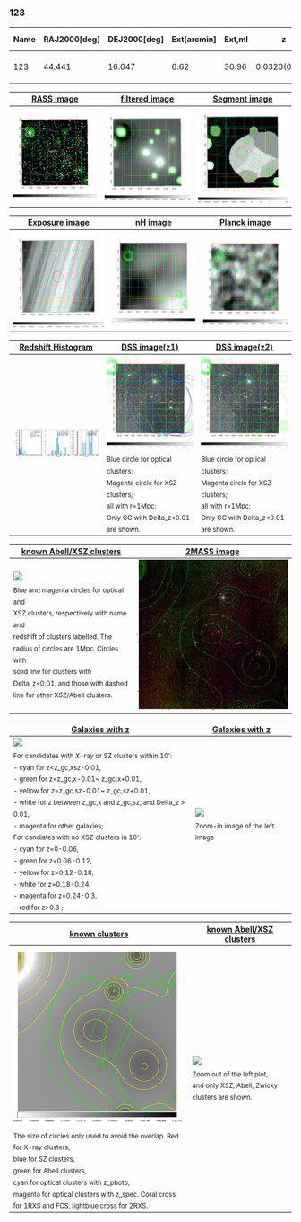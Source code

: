 <div STYLE="page-break-after: always;"></div>

### 123

|Name|RAJ2000[deg]|DEJ2000[deg] |Ext[arcmin]| Ext,ml | z | z_src| C|GC(XSZ,Delta_z<0.01)| GC(OPT,Delta_z<0.01)|GC| R_sig[arcmin] | R500[arcmin] | R500[Mpc]| CRsig[c/s] | CR500[c/s] |L500[1E44 erg/s]|F500[1E-12 erg/s/cm^2]| M500[1E14 Msun]|Tx[keV]|Cnt_sig|Beta|Rc[arcmin]|Comment|Alias|
|---|---|---|---|---|---|------|---|--------|---------|----------|---|---|---|---|---|---|---|---|---|---|---|---|---|---|
|123| 44.441| 16.047| 6.62| 30.96| 0.0320(0.005)| z1, z_opt| S| -| N| A, N, W| 18.775| 13.616| 0.522| 0.134(0.050)| 0.128(0.048)| 0.040(0.011)| 1.684(0.481)| 0.42(0.06)| 1.26(0.12)| 99.1| 0.848(-0.138+0.105)| 10.401(-2.175+1.655)| -| t330|

|[RASS image](../image/123/123_img.pdf)|[filtered image](../image/123/123_fil.pdf)|[Segment image](../image/123/123_seg.pdf)|
|-------------------|--------------------|-------------------|
| <img src="../image/123/123_img.png" width="300">  | <img src="../image/123/123_fil.png" width="300">   | <img src="../image/123/123_seg.png" width="300">  |

|[Exposure image](../image/123/123_mex.pdf)| [nH image](../image/123/123_nh.pdf)| [Planck image](../image/123/123_p.pdf)|
|-------------------|--------------------|-------------------|
|<img src="../image/123/123_mex.png" width="300">   | <img src="../image/123/123_nh.png" width="300">    | <img src="../image/123/123_p.png" width="300"> |

|[Redshift Histogram](../image/123/123_zg.pdf) | [DSS image(z1)](../image/123/123_dss_z1.pdf)      |  [DSS image(z2)](../image/123/123_dss_z2.pdf)    |
|-------------------|--------------------|-------------------|
|<img src="../image/123/123_zg.png" width="300"> |<img src="../image/123/123_dss_z1.png" width="300"> <sub><br>Blue circle for optical clusters; <br>Magenta circle for XSZ clusters; <br>all with r=1Mpc; <br>Only GC with Delta_z<0.01 are shown. </sub>| <img src="../image/123/123_dss_z2.png" width="300"><sub><br>Blue circle for optical clusters; <br>Magenta circle for XSZ clusters; <br>all with r=1Mpc; <br>Only GC with Delta_z<0.01 are shown. </sub> |

|[known Abell/XSZ clusters](../image/123/123_m.pdf) | [2MASS image](../image/123/123_2mass.pdf)      |
|-------------------|-------------------|
|<img src=../image/123/123_m.png width="300"> <br><sub>Blue and magenta circles for optical and <br>XSZ clusters, respectively with name and <br>redshift of clusters labelled. The <br>radius of circles are 1Mpc. Circles with <br>solid line for clusters with <br>Delta_z<0.01, and those with dashed <br>line for other XSZ/Abell clusters.        </sub>|<img src="../image/123/123_2mass.png" width="300">  |

|[Galaxies with z](../image/123/123_opt_ned.pdf) |[Galaxies with z](../image/123/123_opt_ned_zoom.pdf) |
|-------------------|-------------------|
| <img src=../image/123/123_opt_ned.png width="300"> <br><sub> For candidates with X-ray or SZ clusters within 10': <br> - cyan for z<z_gc,xsz-0.01, <br> - green for z=z_gc,x-0.01~ z_gc,x+0.01, <br> - yellow for z=z_gc,sz-0.01~ z_gc,sz+0.01, <br> - white for z between z_gc,x and z_gc,sz, and Delta_z > 0.01, <br> - magenta for other galaxies; <br>For candiates with no XSZ clusters in 10': <br> - cyan for z=0-0.06, <br> - green for z=0.06-0.12, <br> - yellow for z=0.12-0.18, <br> - white for z=0.18-0.24, <br> - magenta for z=0.24-0.3, <br> - red for z>0.3 ;  </sub>|<img src=../image/123/123_opt_ned_zoom.png width="300">  <br><sub> Zoom-in image of the left image</sub>|

|[known clusters](../image/123/123_gc.pdf) |[known Abell/XSZ clusters](../image/123/123_gc_large.pdf) |
|-------------------|-------------------|
| <img src=../image/123/123_gc.png width="300"> <br><sub> The size of circles only used to avoid the overlap. Red for X-ray clusters, <br> blue for SZ clusters, <br> green for Abell clusters, <br> cyan for optical clusters with z_photo, <br> magenta for optical clusters with z_spec. Coral cross for 1RXS and FCS, lightblue cross for 2RXS. </sub>|<img src=../image/123/123_gc_large.png width="300"> <br><sub> Zoom out of the left plot, <br> and only XSZ, Abell, Zwicky clusters are shown. </sub> |



